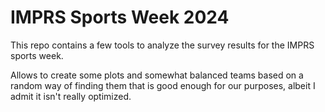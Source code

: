 # IMPRS Sports Week 2024

This repo contains a few tools to analyze the survey results for the IMPRS sports week.

Allows to create some plots and somewhat balanced teams based on a random way
of finding them that is good enough for our purposes, albeit I admit it isn't really optimized.
